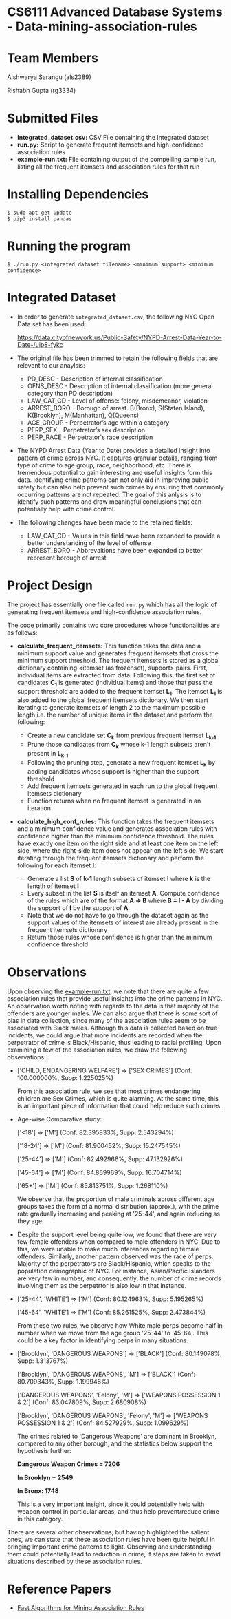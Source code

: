 # CS6111 Advanced Database Systems - Data-mining-association-rules
# Team Members
Aishwarya Sarangu (als2389)

Rishabh Gupta (rg3334)

# Submitted Files
* **integrated_dataset.csv:** CSV File containing the Integrated dataset
* **run.py:** Script to generate frequent itemsets and high-confidence association rules
* **example-run.txt:** File containing output of the compelling sample run, listing all the frequent itemsets and association rules for that run

# Installing Dependencies

```
$ sudo apt-get update
$ pip3 install pandas
```

# Running the program

```
$ ./run.py <integrated dataset filename> <minimum support> <minimum confidence>
```

# Integrated Dataset

* In order to generate ```integrated_dataset.csv```, the following NYC Open Data set has been used: 

  https://data.cityofnewyork.us/Public-Safety/NYPD-Arrest-Data-Year-to-Date-/uip8-fykc
* The original file has been trimmed to retain the following fields that are relevant to our anaylsis:
   * PD_DESC	- Description of internal classification
   * OFNS_DESC - Description of internal classification (more general category than PD description)
   * LAW_CAT_CD - Level of offense: felony, misdemeanor, violation
   * ARREST_BORO - Borough of arrest. B(Bronx), S(Staten Island), K(Brooklyn), M(Manhattan), Q(Queens)
   * AGE_GROUP - Perpetrator’s age within a category
   * PERP_SEX - Perpetrator’s sex description
   * PERP_RACE - Perpetrator's race description
* The NYPD Arrest Data (Year to Date) provides a detailed insight into pattern of crime across NYC. It captures granular details, ranging from type of crime to age group, race, neighborhood, etc. There is tremendous potential to gain interesting and useful insights form this data. Identifying crime patterns can not only aid in improving public safety but can also help prevent such crimes by ensuring that commonly occurring patterns are not repeated. The goal of this anlysis is to identify such patterns and draw meaningful conclusions that can potentially help with crime control.
* The following changes have been made to the retained fields:
  * LAW_CAT_CD - Values in this field have been expanded to provide a better understanding of the level of offense
  * ARREST_BORO - Abbrevaitions have been expanded to better represent borough of arrest

# Project Design

The project has essentially one file called ```run.py``` which has all the logic of generating frequent itemsets and high-confidence association rules.

The code primarily contains two core procedures whose functionalities are as follows:
* **calculate_frequent_itemsets:** This function takes the data and a minimum support value and generates frequent itemsets that cross the minimum support threshold. The frequent itemsets is stored as a global dictionary containing <itemset (as frozenset), support> pairs. First, individual items are extracted from data. Following this, the first set of candidates **C<sub>1</sub>** is generated (individual items) and those that pass the support threshold are added to the frequent itemset **L<sub>1</sub>**. The itemset **L<sub>1</sub>** is also added to the global frequent itemsets dictionary. We then start iterating to generate itemsets of length 2 to the maximum possible length i.e. the number of unique items in the dataset and perform the following:
  * Create a new candidate set **C<sub>k</sub>** from previous frequent itemset **L<sub>k-1</sub>**
  * Prune those candidates from **C<sub>k</sub>** whose k-1 length subsets aren't present in **L<sub>k-1</sub>**
  * Following the pruning step, generate a new frequent itemset **L<sub>k</sub>** by adding candidates whose support is higher than the support threshold
  * Add frequent itemsets generated in each run to the global frequent itemsets dictionary
  * Function returns when no frequent itemset is generated in an iteration

* **calculate_high_conf_rules:** This function takes the frequent itemsets and a minimum confidence value and generates association rules with confidence higher than the minimum confidence threshold. The rules have exactly one item on the right side and at least one item on the left side, where the right-side item does not appear on the left side. We start iterating through the frequent itemsets dictionary and perform the following for each itemset **I**:
  * Generate a list **S** of **k-1** length subsets of itemset **I** where **k** is the length of itemset **I**
  * Every subset in the list **S** is itself an itemset **A**. Compute confidence of the rules which are of the format **A => B** where **B = I - A** by dividing the support of **I** by the support of **A**
  * Note that we do not have to go through the dataset again as the support values of the itemsets of interest are already present in the frequent itemsets dictionary
  * Return those rules whose confidence is higher than the minimum confidence threshold

# Observations
Upon observing the [example-run.txt](https://github.com/rishabh20/data-mining-association-rules/blob/main/example-run.txt), we note that there are quite a few association rules that provide useful insights into the crime patterns in NYC. An observation worth noting with regards to the data is that majority of the offenders are younger males. We can also argue that there is some sort of bias in data collection, since many of the association rules seem to be associated with Black males. Although this data is collected based on true incidents, we could argue that more incidents are recorded when the perpetrator of crime is Black/Hispanic, thus leading to racial profiling. Upon examining a few of the association rules, we draw the following observations:
  * ['CHILD, ENDANGERING WELFARE'] => ['SEX CRIMES'] (Conf: 100.000000%, Supp: 1.225025%)

     From this association rule, we see that most crimes endangering children are Sex Crimes, which is quite alarming. At the same time, this is an important piece of information that could        help reduce such crimes.
  * Age-wise Comparative study:
  
    ['<18'] => ['M'] (Conf: 82.395833%, Supp: 2.543294%)
  
    ['18-24'] => ['M'] (Conf: 81.900452%, Supp: 15.247545%)
    
    ['25-44'] => ['M'] (Conf: 82.492966%, Supp: 47.132926%)
    
    ['45-64'] => ['M'] (Conf: 84.869969%, Supp: 16.704714%)
    
    ['65+'] => ['M'] (Conf: 85.813751%, Supp: 1.268110%)

    We observe that the proportion of male criminals across different age groups takes the form of a normal distribution (approx.), with the crime rate gradually increasing and peaking at '25-44', and       again reducing as they age.
  * Despite the support level being quite low, we found that there are very few female offenders when compared to male offenders in NYC. Due to this, we were unable   to make much inferences regarding female offenders. Similarly, another pattern observed was the race of perps. Majority of the perpetrators are Black/Hispanic,       which speaks to the population demographic of NYC. For instance, Asian/Pacific Islanders are very few in number, and consequently, the number of crime records involving them as the perpetrtor is     also low in that instance. 
  * ['25-44', 'WHITE'] => ['M'] (Conf: 80.124963%, Supp: 5.195265%)
  
    ['45-64', 'WHITE'] => ['M'] (Conf: 85.261525%, Supp: 2.473844%)

    From these two rules, we observe how White male perps become half in number when we move from the age group '25-44' to '45-64'. This could be a key factor in               identifying perps in many situations.

  * ['Brooklyn', 'DANGEROUS WEAPONS'] => ['BLACK'] (Conf: 80.149078%, Supp: 1.313767%)
  
    ['Brooklyn', 'DANGEROUS WEAPONS', 'M'] => ['BLACK'] (Conf: 80.709343%, Supp: 1.199946%)

    ['DANGEROUS WEAPONS', 'Felony', 'M'] => ['WEAPONS POSSESSION 1 & 2'] (Conf: 83.047809%, Supp: 2.680908%)

    ['Brooklyn', 'DANGEROUS WEAPONS', 'Felony', 'M'] => ['WEAPONS POSSESSION 1 & 2'] (Conf: 84.527929%, Supp: 1.099629%)

    The crimes related to 'Dangerous Weapons' are dominant in Brooklyn, compared to any other borough, and the statistics below support the hypothesis further:

    **Dangerous Weapon Crimes = 7206**

    **In Brooklyn = 2549**

    **In Bronx: 1748**

    This is a very important insight, since it could potentially help with weapon control in particular areas, and thus help prevent/reduce crime in this category.  
   
   There are several other observations, but having highlighted the salient ones, we can state that these association rules have been quite helpful in bringing important crime patterns to light. Observing and understanding them could potentially lead to reduction in crime, if steps are taken to avoid situations described by these association rules.


    


# Reference Papers

* [Fast Algorithms for Mining Association Rules](http://www.cs.columbia.edu/~gravano/Qual/Papers/agrawal94.pdf)
